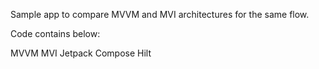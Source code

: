 Sample app to compare MVVM and MVI architectures for the same flow.

Code contains below:

MVVM
MVI
Jetpack Compose
Hilt
